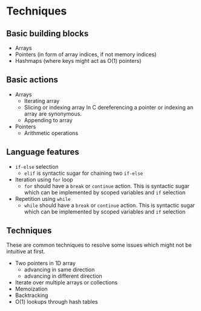 # Techniques 

## Basic building blocks

- Arrays
- Pointers (in form of array indices, if not memory indices)
- Hashmaps (where keys might act as O(1) pointers)

## Basic actions

- Arrays
    - Iterating array
    - Slicing or indexing array 
        In C dereferencing a pointer or indexing an array are synonymous. 
    - Appending to array
- Pointers
    - Arithmetic operations 

## Language features

- `if-else` selection
    - `elif` is syntactic sugar for chaining two `if-else`
- Iteration using `for` loop
    - `for` should have a `break` or `continue` action. This is syntactic sugar which can be implemented by scoped variables and `if` selection
- Repetition using `while`
    - `while` should have a `break` or `continue` action. This is syntactic sugar which can be implemented by scoped variables and `if` selection

## Techniques

These are common techniques to resolve some issues which might not be intuitive at first. 

- Two pointers in 1D array
    - advancing in same direction
    - advancing in different direction
- Iterate  over multiple arrays or collections
- Memoization
- Backtracking
- O(1) lookups through hash tables